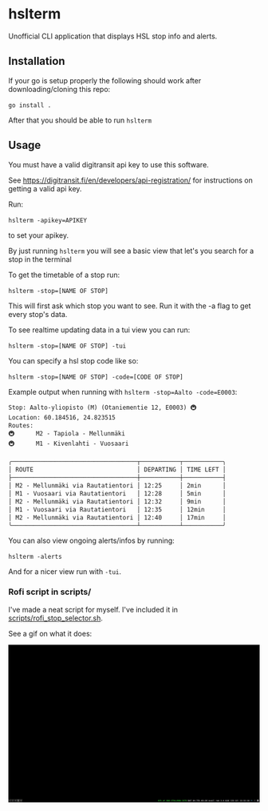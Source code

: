 # hslterm

Unofficial CLI application that displays HSL stop info and alerts.

## Installation

If your go is setup properly the following should work after downloading/cloning this repo:

`go install .`

After that you should be able to run `hslterm`

## Usage

You must have a valid digitransit api key to use this software.

See https://digitransit.fi/en/developers/api-registration/ for instructions on getting a valid api key.

Run:

`hslterm -apikey=APIKEY`

to set your apikey.

By just running `hslterm` you will see a basic view that let's you search for a stop in the terminal

To get the timetable of a stop run:

`hslterm -stop=[NAME OF STOP]`

This will first ask which stop you want to see. Run it with the -a flag to get every stop's data.

To see realtime updating data in a tui view you can run:

`hslterm -stop=[NAME OF STOP] -tui`

You can specify a hsl stop code like so:

`hslterm -stop=[NAME OF STOP] -code=[CODE OF STOP]`

Example output when running with `hslterm -stop=Aalto -code=E0003`:
```
Stop: Aalto-yliopisto (M) (Otaniementie 12, E0003) 🚇
Location: 60.184516, 24.823515
Routes: 
🚇      M2 - Tapiola - Mellunmäki
🚇      M1 - Kivenlahti - Vuosaari

╭───────────────────────────────────┬───────────┬───────────╮
│ ROUTE                             │ DEPARTING │ TIME LEFT │
├───────────────────────────────────┼───────────┼───────────┤
│ M2 - Mellunmäki via Rautatientori │ 12:25     │ 2min      │
│ M1 - Vuosaari via Rautatientori   │ 12:28     │ 5min      │
│ M2 - Mellunmäki via Rautatientori │ 12:32     │ 9min      │
│ M1 - Vuosaari via Rautatientori   │ 12:35     │ 12min     │
│ M2 - Mellunmäki via Rautatientori │ 12:40     │ 17min     │
╰───────────────────────────────────┴───────────┴───────────╯
```

You can also view ongoing alerts/infos by running:

`hslterm -alerts`

And for a nicer view run with `-tui`.



### Rofi script in scripts/

I've made a neat script for myself. I've included it in [scripts/rofi_stop_selector.sh](scripts/rofi_stop_selector.sh).

See a gif on what it does:

![rofi script in action](assets/rofi_script_usage.gif)
